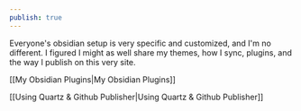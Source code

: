 ```yaml
---  
publish: true  
---  
```

  
Everyone's obsidian setup is very specific and customized, and I'm no different. I figured I might as well share my themes, how I sync, plugins, and the way I publish on this very site.   
  
[[My Obsidian Plugins|My Obsidian Plugins]]  
  
[[Using Quartz & Github Publisher|Using Quartz & Github Publisher]]  
